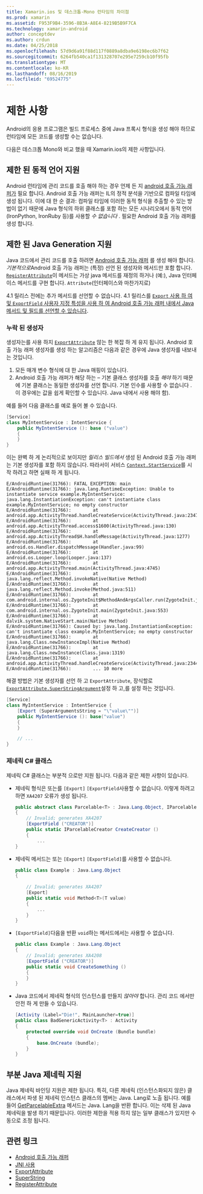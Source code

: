 ```yaml
---
title: Xamarin.ios 및 데스크톱-Mono 런타임의 차이점
ms.prod: xamarin
ms.assetid: F953F9B4-3596-8B3A-A8E4-8219B5B9F7CA
ms.technology: xamarin-android
author: conceptdev
ms.author: crdun
ms.date: 04/25/2018
ms.openlocfilehash: 57d9d6a91f88d117f0889a8dba9e6198ec6b7f62
ms.sourcegitcommit: 6264fb540ca1f131328707e295e7259cb10f95fb
ms.translationtype: MT
ms.contentlocale: ko-KR
ms.lasthandoff: 08/16/2019
ms.locfileid: "69524775"
---
```

# <a name="limitations"></a>제한 사항

Android의 응용 프로그램은 빌드 프로세스 중에 Java 프록시 형식을 생성 해야 하므로 런타임에 모든 코드를 생성할 수는 없습니다.

다음은 데스크톱 Mono와 비교 했을 때 Xamarin.ios의 제한 사항입니다.

## <a name="limited-dynamic-language-support"></a>제한 된 동적 언어 지원

 Android 런타임에 관리 코드를 호출 해야 하는 경우 언제 든 지 [android 호출 가능 래퍼가](~/android/platform/java-integration/android-callable-wrappers.md) 필요 합니다. Android 호출 가능 래퍼는 IL의 정적 분석을 기반으로 컴파일 타임에 생성 됩니다. 이에 대 한 순 결과: 컴파일 타임에 이러한 동적 형식을 추출할 수 있는 방법이 없기 때문에 Java 형식의 하위 클래스를 포함 하는 모든 시나리오에서 동적 언어 (IronPython, IronRuby 등)를 사용할 *수 없습니다* . 필요한 Android 호출 가능 래퍼를 생성 합니다.

## <a name="limited-java-generation-support"></a>제한 된 Java Generation 지원

Java 코드에서 관리 코드를 호출 하려면 [Android 호출 가능 래퍼](~/android/platform/java-integration/android-callable-wrappers.md) 를 생성 해야 합니다. *기본적으로*Android 호출 가능 래퍼는 (특정) 선언 된 생성자와 메서드만 포함 합니다. [`RegisterAttribute`](xref:Android.Runtime.RegisterAttribute)이 메서드는 가상 java 메서드를 재정의 하거나 (예:), Java 인터페이스 메서드를 구현 합니다. `Attribute`(인터페이스와 마찬가지로)
  
4\.1 릴리스 전에는 추가 메서드를 선언할 수 없습니다. 4\.1 릴리스를 [ `Export` 사용 하 여 및 `ExportField` 사용자 지정 특성을 사용 하 여 Android 호출 가능 래퍼 내에서 Java 메서드 및 필드를 선언할 수 있습니다](~/android/platform/java-integration/working-with-jni.md).

### <a name="missing-constructors"></a>누락 된 생성자

생성자는를 사용 하지 [`ExportAttribute`](xref:Java.Interop.ExportAttribute) 않는 한 복잡 하 게 유지 됩니다. Android 호출 가능 래퍼 생성자를 생성 하는 알고리즘은 다음과 같은 경우에 Java 생성자를 내보내는 것입니다.

1. 모든 매개 변수 형식에 대 한 Java 매핑이 있습니다.
2. Android 호출 가능 래퍼가 해당 하는 &ndash; 기본 클래스 생성자를 호출 *해야* 하기 때문에 기본 클래스는 동일한 생성자를 선언 합니다. 기본 인수를 사용할 수 없습니다 .이 경우에는 값을 쉽게 확인할 수 있습니다. Java 내에서 사용 해야 함).

예를 들어 다음 클래스를 예로 들어 볼 수 있습니다.

```csharp
[Service]
class MyIntentService : IntentService {
    public MyIntentService (): base ("value")
    {
    }
}
```

이는 완벽 하 게 논리적으로 보이지만 *릴리스 빌드에서* 생성 된 Android 호출 가능 래퍼는 기본 생성자를 포함 하지 않습니다. 따라서이 서비스 [`Context.StartService`](xref:Android.Content.Context.StartService*)를 시작 하려고 하면 실패 하 게 됩니다.

```shell
E/AndroidRuntime(31766): FATAL EXCEPTION: main
E/AndroidRuntime(31766): java.lang.RuntimeException: Unable to instantiate service example.MyIntentService: java.lang.InstantiationException: can't instantiate class example.MyIntentService; no empty constructor
E/AndroidRuntime(31766):        at android.app.ActivityThread.handleCreateService(ActivityThread.java:2347)
E/AndroidRuntime(31766):        at android.app.ActivityThread.access$1600(ActivityThread.java:130)
E/AndroidRuntime(31766):        at android.app.ActivityThread$H.handleMessage(ActivityThread.java:1277)
E/AndroidRuntime(31766):        at android.os.Handler.dispatchMessage(Handler.java:99)
E/AndroidRuntime(31766):        at android.os.Looper.loop(Looper.java:137)
E/AndroidRuntime(31766):        at android.app.ActivityThread.main(ActivityThread.java:4745)
E/AndroidRuntime(31766):        at java.lang.reflect.Method.invokeNative(Native Method)
E/AndroidRuntime(31766):        at java.lang.reflect.Method.invoke(Method.java:511)
E/AndroidRuntime(31766):        at com.android.internal.os.ZygoteInit$MethodAndArgsCaller.run(ZygoteInit.java:786)
E/AndroidRuntime(31766):        at com.android.internal.os.ZygoteInit.main(ZygoteInit.java:553)
E/AndroidRuntime(31766):        at dalvik.system.NativeStart.main(Native Method)
E/AndroidRuntime(31766): Caused by: java.lang.InstantiationException: can't instantiate class example.MyIntentService; no empty constructor
E/AndroidRuntime(31766):        at java.lang.Class.newInstanceImpl(Native Method)
E/AndroidRuntime(31766):        at java.lang.Class.newInstance(Class.java:1319)
E/AndroidRuntime(31766):        at android.app.ActivityThread.handleCreateService(ActivityThread.java:2344)
E/AndroidRuntime(31766):        ... 10 more
```

해결 방법은 기본 생성자를 선언 하 고 `ExportAttribute`, 장식할로 [`ExportAttribute.SuperStringArgument`](xref:Java.Interop.ExportAttribute.SuperArgumentsString)설정 하 고,를 설정 하는 것입니다. 

```csharp
[Service]
class MyIntentService : IntentService {
    [Export (SuperArgumentsString = "\"value\"")]
    public MyIntentService (): base("value")
    {
    }

    // ...
}
```


### <a name="generic-c-classes"></a>제네릭 C# 클래스

제네릭 C# 클래스는 부분적 으로만 지원 됩니다. 다음과 같은 제한 사항이 있습니다.


- 제네릭 형식은 또는를 `[Export]` `[ExportField`사용할 수 없습니다. 이렇게 하려고 하면 `XA4207` 오류가 생성 됩니다.

    ```csharp
    public abstract class Parcelable<T> : Java.Lang.Object, IParcelable
    {
        // Invalid; generates XA4207
        [ExportField ("CREATOR")]
        public static IParcelableCreator CreateCreator ()
        {
            ...
    }
    ```

- 제네릭 메서드는 또는 `[Export]` `[ExportField]`를 사용할 수 없습니다.

    ```csharp
    public class Example : Java.Lang.Object
    {
        
        // Invalid; generates XA4207
        [Export]
        public static void Method<T>(T value)
        {
            ...
        }
    }
    ```

- `[ExportField]`다음을 반환 `void`하는 메서드에서는 사용할 수 없습니다.

    ```csharp
    public class Example : Java.Lang.Object
    {
        // Invalid; generates XA4208
        [ExportField ("CREATOR")]
        public static void CreateSomething ()
        {
        }
    }
    ```

- Java 코드에서 제네릭 형식의 인스턴스를 만들지 _않아야_ 합니다.
    관리 코드 에서만 안전 하 게 만들 수 있습니다.

    ```csharp
    [Activity (Label="Die!", MainLauncher=true)]
    public class BadGenericActivity<T> : Activity
    {
        protected override void OnCreate (Bundle bundle)
        {
            base.OnCreate (bundle);
        }
    }
    ```

## <a name="partial-java-generics-support"></a>부분 Java 제네릭 지원

Java 제네릭 바인딩 지원은 제한 됩니다. 특히, 다른 제네릭 (인스턴스화되지 않은) 클래스에서 파생 된 제네릭 인스턴스 클래스의 멤버는 Java. Lang로 노출 됩니다. 예를 들어 [GetParcelableExtra](xref:Android.Content.Intent.GetParcelableExtra*) 메서드는 Java. Lang을 반환 합니다. 이는 삭제 된 Java 제네릭을 발생 하기 때문입니다.
이러한 제한을 적용 하지 않는 일부 클래스가 있지만 수동으로 조정 됩니다.

## <a name="related-links"></a>관련 링크

- [Android 호출 가능 래퍼](~/android/platform/java-integration/android-callable-wrappers.md)
- [JNI 사용](~/android/platform/java-integration/working-with-jni.md)
- [ExportAttribute](xref:Java.Interop.ExportAttribute)
- [SuperString](xref:Java.Interop.ExportAttribute.SuperArgumentsString)
- [RegisterAttribute](xref:Android.Runtime.RegisterAttribute)
